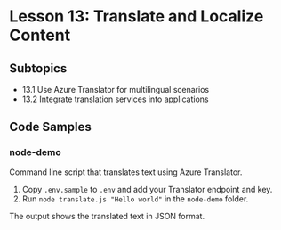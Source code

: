 # Lesson 13: Translate and Localize Content

## Subtopics
- 13.1 Use Azure Translator for multilingual scenarios
- 13.2 Integrate translation services into applications

## Code Samples

### node-demo
Command line script that translates text using Azure Translator.

1. Copy `.env.sample` to `.env` and add your Translator endpoint and key.
2. Run `node translate.js "Hello world"` in the `node-demo` folder.

The output shows the translated text in JSON format.
